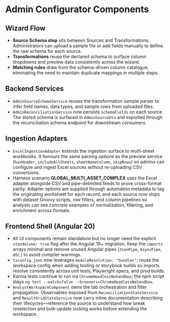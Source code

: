 # Admin Configurator Components

## Wizard Flow

- **Source Schema step** sits between Sources and Transformations. Administrators can upload a sample file or add
  fields manually to define the raw schema for each source.
- **Transformations** reuse the declared schema to surface column dropdowns and preview data consistently across the
  wizard.
- **Matching rules** draw from the schema-driven column catalogue, eliminating the need to maintain duplicate mappings
  in multiple steps.

## Backend Services

- `AdminSourceSchemaService` reuses the transformation sample parser to infer field names, data types, and sample rows
  from uploaded files.
- `AdminReconciliationService` now persists `schemaFields` on each source. The stored schema is surfaced in
  `AdminSourceDto` and exported through the reconciliation schema endpoint for downstream consumers.

## Ingestion Adapters

- `ExcelIngestionAdapter` extends the ingestion surface to multi-sheet workbooks. It honours the same parsing options as
  the preview service (`hasHeader`, `includeAllSheets`, `sheetNameColumn`, `skipRows`) so admins can configure and ingest
  Excel sources without re-uploading CSV conversions.
- Harness scenario **GLOBAL_MULTI_ASSET_COMPLEX** uses the Excel adapter alongside CSV and pipe-delimited feeds to prove
  cross-format parity. Adapter options are supplied through automation metadata to tag the originating worksheet for each
  record, and each source now ships with dataset Groovy scripts, row filters, and column pipelines so analysts can see
  concrete examples of normalization, filtering, and enrichment across formats.

## Frontend Shell (Angular 20)

- All UI components remain standalone but no longer need the explicit `standalone: true` flag after the Angular 19+ migration.
  Keep the `imports` arrays minimal and remove unused Angular pipes (`JsonPipe`, `AsyncPipe`, etc.) to avoid compiler warnings.
- `tsconfig.json` now leverages `moduleResolution: "bundler"`; reuse the workspace config when adding tooling or storybook
  builds so imports resolve consistently across unit tests, Playwright specs, and prod builds.
- Karma tests continue to run via `ChromeHeadlessNoSandbox`; the npm script stays `ng test --watch=false --browsers=ChromeHeadlessNoSandbox`.
- `AnalystWorkspaceComponent` owns the tab orchestration and filter propagation. Observables exposed from
  `ReconciliationStateService` and `ResultGridStateService` now carry inline documentation describing their lifecycles—reference the source to understand how break reselection and bulk-update locking works before extending the workspace.
